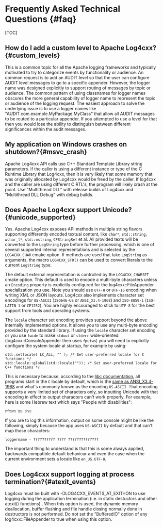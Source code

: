 Frequently Asked Technical Questions {#faq}
===
<!--
 Note: License header cannot be first, as doxygen does not generate
 cleanly if it before the '==='
-->
<!--
 Licensed to the Apache Software Foundation (ASF) under one or more
 contributor license agreements.  See the NOTICE file distributed with
 this work for additional information regarding copyright ownership.
 The ASF licenses this file to You under the Apache License, Version 2.0
 (the "License"); you may not use this file except in compliance with
 the License.  You may obtain a copy of the License at

	http://www.apache.org/licenses/LICENSE-2.0

 Unless required by applicable law or agreed to in writing, software
 distributed under the License is distributed on an "AS IS" BASIS,
 WITHOUT WARRANTIES OR CONDITIONS OF ANY KIND, either express or implied.
 See the License for the specific language governing permissions and
 limitations under the License.
-->
[TOC]

## How do I add a custom level to Apache Log4cxx?{#custom_levels}

This is a common topic for all the Apache logging frameworks and typically motivated to try to
categorize events by functionality or audience.  An common request is to add an AUDIT level so that
the user can configure AUDIT level messages to go to a specific appender. However, the logger name
was designed explicitly to support routing of messages by topic or audience. The common pattern of
using classnames for logger names obscures the more general capability of logger name to represent
the topic or audience of the logging request. The easiest approach to solve the underlying issue is
to use a logger names like "AUDIT.com.example.MyPackage.MyClass" that allow all AUDIT messages to be
routed to a particular appender. If you attempted to use a level for that then you would lose the
ability to distinguish between different significances within the audit messages.

## My application on Windows crashes on shutdown?{#msvc_crash}

Apache Log4cxx API calls use C++ Standard Template Library string parameters. If the caller is using
a different instance or type of the C Runtime Library that Log4cxx, then it is very likely that some
memory that was originally allocated by Log4cxx would be freed by the caller. If log4cxx and the
caller are using different C RTL's, the program will likely crash at the point. Use "Multithread
DLL" with release builds of Log4cxx and "Multithread DLL Debug" with debug builds.

## Does Apache Log4cxx support Unicode?{#unicode_supported}

Yes. Apache Log4cxx exposes API methods in multiple string flavors supporting differently encoded
textual content, like `char*`, `std::string`, `wchar_t*`, `std::wstring`, `CFStringRef` et al. All
provided texts will be converted to the `LogString` type before further processing, which is one of
several supported internal representations and is selected by the `LOG4CXX_CHAR` cmake option. If methods are
used that take `LogString` as arguments, the macro `LOG4CXX_STR()` can be used to convert literals
to the current `LogString` type. 

The default external representation is controlled by the `LOG4CXX_CHARSET` cmake option.
This default is used to encode a multi-byte characters
unless an `Encoding` property is explicitly configured
for the log4cxx::FileAppender specialization you use.
Note you should use `UTF-8` or `UTF-16` encoding when writing XML or JSON layouts.
Log4cxx also implements character set encodings for `US-ASCII` (`ISO646-US` or `ANSI_X3.4-1968`)
and `ISO-8859-1` (`ISO-LATIN-1` or `CP1252`).
You are highly encouraged to stick to `UTF-8` for the best support from tools and operating systems.

The `locale` character set encoding provides support beyond the above internally implemented options.
It allows you to use any multi-byte encoding provided by the standard library.
If using the `locale` character set encoding or
you use `fwide` to make `stdout` or `stderr` wide-oriented (log4cxx::ConsoleAppender then uses `fputws`)
you will need to explicitly configure the system locale at startup,
for example by using:

```
std::setlocale( LC_ALL, "" ); /* Set user-preferred locale for C functions */
std::locale::global(std::locale("")); /* Set user-preferred locale for C++ functions */
```

This is necessary because, according to the [libc documentation](https://www.gnu.org/software/libc/manual/html_node/Setting-the-Locale.html),
all programs start in the `C` locale by default, which is the [same as ANSI_X3.4-1968](https://stackoverflow.com/questions/48743106/whats-ansi-x3-4-1968-encoding)
and what's commonly known as the encoding `US-ASCII`. That encoding supports a very limited set of
characters only, so inputting Unicode with that encoding in effect to output characters can't work
properly. For example, here is some Hebrew text which says "People with disabilities":

	נשים עם מוגבלות

If you are to log this information, output on some console might be like the following, simply
because the app uses `US-ASCII` by default and that can't map those characters:

```
loggername - ?????????? ???? ??????????????
```

The important thing to understand is that this is some always applied, backwards compatible default
behaviour and even the case when the current environment sets a locale like `en_US.UTF-8`.

## Does Log4cxx support logging at process termination?{#atexit_events}

Log4cxx must be built with -DLOG4CXX_EVENTS_AT_EXIT=ON to use logging during the application
termination (i.e. in static destuctors and other atexit() functions) . When this option is used,
the dynamic memory deallocation, buffer flushing and file handle closing normally done in destructors
is not performed. Do not set the "BufferedIO" option of any log4cxx::FileAppender to true when using
this option.
